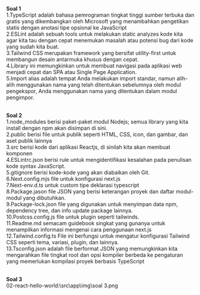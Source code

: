 **Soal 1**<br/>
1.TypeScript adalah bahasa pemrograman tingkat tinggi sumber terbuka dan gratis yang dikembangkan oleh Microsoft yang menambahkan pengetikan statis dengan anotasi tipe opsional ke JavaScript <br/>
2.ESLint adalah sebuah tools untuk melakukan static analyzes kode kita agar kita tau dengan cepat menemukan masalah atau potensi bug dari kode yang sudah kita buat.<br/>
3.Tailwind CSS merupakan framework yang bersifat utility-first untuk membangun desain antarmuka khusus dengan cepat.<br/>
4.Library ini memungkinkan untuk membuat navigasi pada aplikasi web menjadi cepat dan SPA atau Single Page Application.<br/>
5.Import alias adalah tempat Anda melakukan import standar, namun alih-alih menggunakan nama yang telah ditentukan sebelumnya oleh modul pengekspor, Anda menggunakan nama yang ditentukan dalam modul pengimpor.<br/><br/>

**Soal 2**<br/>
1.node_modules berisi paket-paket modul Nodejs; semua library yang kita install dengan npm akan disimpan di sini.<br/>
2.public berisi file untuk publik seperti HTML, CSS, icon, dan gambar, dan aset publik lainnya<br/>
3.src berisi kode dari aplikasi Reactjs, di sinilah kita akan membuat komponen<br/>
4.ESLintrc.json berisi rule untuk mengidentifikasi kesalahan pada penulisan kode syntax JavaScript.<br/>
5.gitignore berisi kode-kode yang akan diabaikan oleh Git.<br/>
6.Next.config.mjs file untuk konfigurasi next.js<br/>
7.Next-env.d.ts untuk custom tipe deklarasi typescript<br/>
8.Package.jason file JSON yang berisi keterangan proyek dan daftar modul-modul yang dibutuhkan.<br/>
9.Package-lock.json file yang digunakan untuk menyimpan data npm, dependency tree, dan info update package lainnya.<br/>
10.Postcss.config.js file untuk plugin seperti tailwinds.<br/>
11.Readme.md semacam guidebook singkat yang gunanya untuk menampilkan informasi mengenai cara penggunaan next.js<br/>
12.Tailwind.config.ts File ini berfungsi untuk mengatur konfigurasi Tailwind CSS seperti tema, variasi, plugin, dan lainnya.<br/>
13.Tsconfig.json adalah file berformat JSON yang memungkinkan kita mengarahkan file tingkat root dan opsi kompiler berbeda ke pengaturan yang memerlukan kompilasi proyek berbasis TypeScript<br/><br/>

**Soal 3**<br/>
02-react-hello-world:\src\app\img\soal 3.png